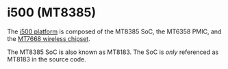 # i500 (MT8385)

The [i500 platform](https://www.mediatek.com/products/smartHome/i500) is
composed of the MT8385 SoC, the MT6358 PMIC, and the
[MT7668 wireless chipset](./mt7668.md).

The MT8385 SoC is also known as MT8183. The SoC is *only* referenced as
MT8183 in the source code.
